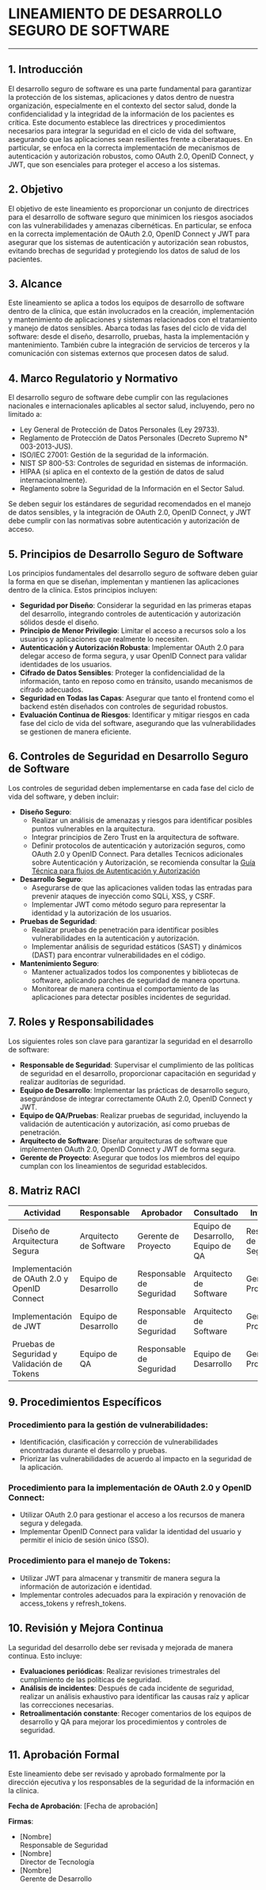 # LINEAMIENTO DE DESARROLLO SEGURO DE SOFTWARE

---

## 1. Introducción
El desarrollo seguro de software es una parte fundamental para garantizar la protección de los sistemas, aplicaciones y datos dentro de nuestra organización, especialmente en el contexto del sector salud, donde la confidencialidad y la integridad de la información de los pacientes es crítica. Este documento establece las directrices y procedimientos necesarios para integrar la seguridad en el ciclo de vida del software, asegurando que las aplicaciones sean resilientes frente a ciberataques. En particular, se enfoca en la correcta implementación de mecanismos de autenticación y autorización robustos, como OAuth 2.0, OpenID Connect, y JWT, que son esenciales para proteger el acceso a los sistemas.

## 2. Objetivo
El objetivo de este lineamiento es proporcionar un conjunto de directrices para el desarrollo de software seguro que minimicen los riesgos asociados con las vulnerabilidades y amenazas cibernéticas. En particular, se enfoca en la correcta implementación de OAuth 2.0, OpenID Connect y JWT para asegurar que los sistemas de autenticación y autorización sean robustos, evitando brechas de seguridad y protegiendo los datos de salud de los pacientes.

## 3. Alcance
Este lineamiento se aplica a todos los equipos de desarrollo de software dentro de la clínica, que están involucrados en la creación, implementación y mantenimiento de aplicaciones y sistemas relacionados con el tratamiento y manejo de datos sensibles. Abarca todas las fases del ciclo de vida del software: desde el diseño, desarrollo, pruebas, hasta la implementación y mantenimiento. También cubre la integración de servicios de terceros y la comunicación con sistemas externos que procesen datos de salud.

## 4. Marco Regulatorio y Normativo
El desarrollo seguro de software debe cumplir con las regulaciones nacionales e internacionales aplicables al sector salud, incluyendo, pero no limitado a:
- Ley General de Protección de Datos Personales (Ley 29733).
- Reglamento de Protección de Datos Personales (Decreto Supremo N° 003-2013-JUS).
- ISO/IEC 27001: Gestión de la seguridad de la información.
- NIST SP 800-53: Controles de seguridad en sistemas de información.
- HIPAA (si aplica en el contexto de la gestión de datos de salud internacionalmente).
- Reglamento sobre la Seguridad de la Información en el Sector Salud.

Se deben seguir los estándares de seguridad recomendados en el manejo de datos sensibles, y la integración de OAuth 2.0, OpenID Connect, y JWT debe cumplir con las normativas sobre autenticación y autorización de acceso.

## 5. Principios de Desarrollo Seguro de Software
Los principios fundamentales del desarrollo seguro de software deben guiar la forma en que se diseñan, implementan y mantienen las aplicaciones dentro de la clínica. Estos principios incluyen:
- **Seguridad por Diseño**: Considerar la seguridad en las primeras etapas del desarrollo, integrando controles de autenticación y autorización sólidos desde el diseño.
- **Principio de Menor Privilegio**: Limitar el acceso a recursos solo a los usuarios y aplicaciones que realmente lo necesiten.
- **Autenticación y Autorización Robusta**: Implementar OAuth 2.0 para delegar acceso de forma segura, y usar OpenID Connect para validar identidades de los usuarios.
- **Cifrado de Datos Sensibles**: Proteger la confidencialidad de la información, tanto en reposo como en tránsito, usando mecanismos de cifrado adecuados.
- **Seguridad en Todas las Capas**: Asegurar que tanto el frontend como el backend estén diseñados con controles de seguridad robustos.
- **Evaluación Continua de Riesgos**: Identificar y mitigar riesgos en cada fase del ciclo de vida del software, asegurando que las vulnerabilidades se gestionen de manera eficiente.

## 6. Controles de Seguridad en Desarrollo Seguro de Software
Los controles de seguridad deben implementarse en cada fase del ciclo de vida del software, y deben incluir:
- **Diseño Seguro**:
    - Realizar un análisis de amenazas y riesgos para identificar posibles puntos vulnerables en la arquitectura.
    - Integrar principios de Zero Trust en la arquitectura de software.
    - Definir protocolos de autenticación y autorización seguros, como OAuth 2.0 y OpenID Connect. Para detalles Tecnicos adicionales sobre Autenticación y Autorización, se recomienda consultar la [Guía Técnica para flujos de Autenticación y Autorización](./guias/guia-tecnica-autenticacion-autorizacion.html)
- **Desarrollo Seguro**:
    - Asegurarse de que las aplicaciones validen todas las entradas para prevenir ataques de inyección como SQLi, XSS, y CSRF.
    - Implementar JWT como método seguro para representar la identidad y la autorización de los usuarios.
- **Pruebas de Seguridad**:
    - Realizar pruebas de penetración para identificar posibles vulnerabilidades en la autenticación y autorización.
    - Implementar análisis de seguridad estáticos (SAST) y dinámicos (DAST) para encontrar vulnerabilidades en el código.
- **Mantenimiento Seguro**:
    - Mantener actualizados todos los componentes y bibliotecas de software, aplicando parches de seguridad de manera oportuna.
    - Monitorear de manera continua el comportamiento de las aplicaciones para detectar posibles incidentes de seguridad.

## 7. Roles y Responsabilidades
Los siguientes roles son clave para garantizar la seguridad en el desarrollo de software:
- **Responsable de Seguridad**: Supervisar el cumplimiento de las políticas de seguridad en el desarrollo, proporcionar capacitación en seguridad y realizar auditorías de seguridad.
- **Equipo de Desarrollo**: Implementar las prácticas de desarrollo seguro, asegurándose de integrar correctamente OAuth 2.0, OpenID Connect y JWT.
- **Equipo de QA/Pruebas**: Realizar pruebas de seguridad, incluyendo la validación de autenticación y autorización, así como pruebas de penetración.
- **Arquitecto de Software**: Diseñar arquitecturas de software que implementen OAuth 2.0, OpenID Connect y JWT de forma segura.
- **Gerente de Proyecto**: Asegurar que todos los miembros del equipo cumplan con los lineamientos de seguridad establecidos.

## 8. Matriz RACI

| Actividad                                        | Responsable         | Aprobador          | Consultado                    | Informado                |
|--------------------------------------------------|---------------------|--------------------|-------------------------------|--------------------------|
| Diseño de Arquitectura Segura                   | Arquitecto de Software | Gerente de Proyecto | Equipo de Desarrollo, Equipo de QA | Responsable de Seguridad |
| Implementación de OAuth 2.0 y OpenID Connect    | Equipo de Desarrollo | Responsable de Seguridad | Arquitecto de Software       | Gerente de Proyecto      |
| Implementación de JWT                           | Equipo de Desarrollo | Responsable de Seguridad | Arquitecto de Software       | Gerente de Proyecto      |
| Pruebas de Seguridad y Validación de Tokens     | Equipo de QA         | Responsable de Seguridad | Equipo de Desarrollo         | Gerente de Proyecto      |

## 9. Procedimientos Específicos
### Procedimiento para la gestión de vulnerabilidades:
- Identificación, clasificación y corrección de vulnerabilidades encontradas durante el desarrollo y pruebas.
- Priorizar las vulnerabilidades de acuerdo al impacto en la seguridad de la aplicación.

### Procedimiento para la implementación de OAuth 2.0 y OpenID Connect:
- Utilizar OAuth 2.0 para gestionar el acceso a los recursos de manera segura y delegada.
- Implementar OpenID Connect para validar la identidad del usuario y permitir el inicio de sesión único (SSO).

### Procedimiento para el manejo de Tokens:
- Utilizar JWT para almacenar y transmitir de manera segura la información de autorización e identidad.
- Implementar controles adecuados para la expiración y renovación de access_tokens y refresh_tokens.

## 10. Revisión y Mejora Continua
La seguridad del desarrollo debe ser revisada y mejorada de manera continua. Esto incluye:
- **Evaluaciones periódicas**: Realizar revisiones trimestrales del cumplimiento de las políticas de seguridad.
- **Análisis de incidentes**: Después de cada incidente de seguridad, realizar un análisis exhaustivo para identificar las causas raíz y aplicar las correcciones necesarias.
- **Retroalimentación constante**: Recoger comentarios de los equipos de desarrollo y QA para mejorar los procedimientos y controles de seguridad.

## 11. Aprobación Formal
Este lineamiento debe ser revisado y aprobado formalmente por la dirección ejecutiva y los responsables de la seguridad de la información en la clínica.

**Fecha de Aprobación**: [Fecha de aprobación]

**Firmas**:
- [Nombre]  
  Responsable de Seguridad
- [Nombre]  
  Director de Tecnología
- [Nombre]  
  Gerente de Desarrollo
